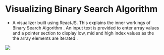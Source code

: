 # Visualizing Binary Search Algorithm 

- A visualizer built using ReactJS. This explains the inner workings of Binary Search Algorithm . An input text is provided to enter
array values and a pointer section to display low, mid and high index values as the the array elements are iterated . 

![](.../challenges/images/binary-search.gif)
